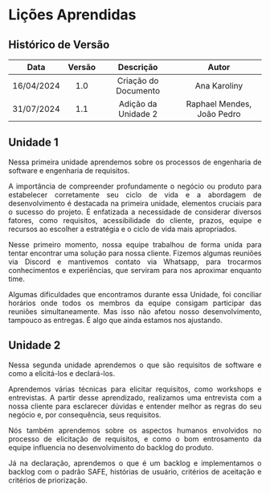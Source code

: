 # Lições Aprendidas

##  Histórico de Versão

|  **Data**  | **Versão** |    **Descrição**     |         **Autor**          |
| :--------: | :--------: | :------------------: | :------------------------: |
| 16/04/2024 |    1.0     | Criação do Documento |        Ana Karoliny        |
| 31/07/2024 |    1.1     | Adição da Unidade 2  | Raphael Mendes, João Pedro |


## Unidade 1
<p align="justify">
Nessa primeira unidade aprendemos sobre os processos de engenharia de software e engenharia de requisitos.
</p>

<p align="justify">
A importância de compreender profundamente o negócio ou produto para estabelecer corretamente seu ciclo de vida e a abordagem de desenvolvimento é destacada na primeira unidade, elementos cruciais para o sucesso do projeto. É enfatizada a necessidade de considerar diversos fatores, como requisitos, acessibilidade do cliente, prazos, equipe e recursos ao escolher a estratégia e o ciclo de vida mais apropriados.
</p>

<p align="justify">
Nesse primeiro momento, nossa equipe trabalhou de forma unida para tentar encontrar uma solução para nossa cliente. Fizemos algumas reuniões via Discord e mantivemos contato via Whatsapp, para trocarmos conhecimentos e experiências, que serviram para nos aproximar enquanto time. 
</p>

<p align="justify">
Algumas dificuldades que encontramos durante essa Unidade, foi conciliar horários onde todos os membros da equipe consigam participar das reuniões simultaneamente. Mas isso não afetou nosso desenvolvimento, tampouco as entregas. É algo que ainda estamos nos ajustando.
</p>

## Unidade 2

<p align="justify">
Nessa segunda unidade aprendemos o que são requisitos de software e como a elicitá-los e declará-los.
</p>

<p align="justify">
Aprendemos várias técnicas para elicitar requisitos, como workshops e entrevistas. A partir desse aprendizado, realizamos uma entrevista com a nossa cliente para esclarecer dúvidas e entender melhor as regras do seu negócio e, por consequência, seus requisitos.
</p>

<p align="justify">
Nós também aprendemos sobre os aspectos humanos envolvidos no processo de elicitação de requisitos, e como o bom entrosamento da equipe influencia no desenvolvimento do backlog do produto. 
</p>

<p align="justify">
Já na declaração, aprendemos o que é um backlog e implementamos o backlog com o padrão SAFE, histórias de usuário, critérios de aceitação e critérios de priorização.
</p>
